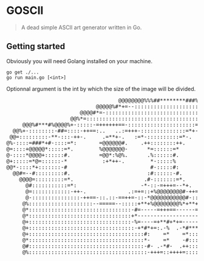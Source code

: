 # GOSCII
> A dead simple ASCII art generator written in Go.



## Getting started

Obviously you will need Golang installed on your machine.

```basch
go get ./...
go run main.go [<int>] 
```

Optionnal argument is the int by which the size of the image will be divided.





<pre>
                                   @@@@@@@@%%%##********###%%%@@@@@@@                               
                            @@@@@%#*+=--:::::::::::::::::::::::::--=+*%@@@@                         
                       @@@@#*=-::::::::::::::::::::::::::::::::::::::::::-+#%@@@                    
                    @@%*=:::::::::::::::::::::::::::::::::::::::--==--:::::::-=#@@ @@@%####%@@@     
     @@@%#***#%@@@@%+-:::::-=++++++==-:::::::::::::::::::::=+++==--:--==++=::::::+%%=::::::::-+%@@  
  @@%+-::::::::-##=::::-++==:..   ..:=+++-::::::::::::::=*+-.   .---.    .-++-:::::=*+::::::::::=@@ 
 @@=:::::::::-**-:::-++-.     .=**+-.   :=*-::::::::::=*-.    .+@@@@@#:     :*+::::::=##%#+::::::-%@
@%-::::=###*+#-::::=*:       =@@@@@@#.    .++::::::::++.      -@@@@@@@*       ++:::::::*@@@#::::::-@
@=::::+@@@@@*:::::=*.        %@@@@@@@-      *=::::::=*        :@@@=*@@=       .#-:::::::=@@*:::::::@
@-::::*@@@@+::::::#.         =@@*:%@%.      .%::::::#.         :*%*##-         -*::::::::=#:::::::=@
@+:::::=*@=::::::-*           :+*++-.        *-:::::%                          :#:::::::::+*:::::+@@
@@*-::::*+:::::::-#                          #-:::::#:                         =+::::::::::#=:-+%@  
  @@#=--#:::::::::#.                        :#::::::-#.                       :#-::::::::::-%@@@    
    @@@@=:::::::::=*.                      .#-:::::::=*.                     -#-::::::::::::#@      
      @#:::::::::::=*:                    -*-::-=+++=--*+.                .-*+::::::::::::::-@      
      @=::::::::::::-++-.             .:=+=::+%@@@@@@@@#-++=-:.      .:-=++=:::::::::::::::::#@     
      @-:::::::::::::::-++==-::.::-==++=-::-*@@@@@@@@@@@#-::-=++++++++=-:::::::::::::::::::::+@     
     @%::::::::::::::::::::--=====--:::::+**+%@@@@@@@@%*+**+-::::::::::::::::::::::::::::::::-@     
     @*::::::::::::::::::::::::::::::::-#=-----=+++==------=#=::::::::::::::::::::::::::::::::%@    
     @*::::::::::::::::::::::::::::::::+*--------------------#=:::::::::::::::::::::::::::::::#@    
     @+::::::::::::::::::::::::::::::::-%=----=+**#+*+=-----+#-:::::::::::::::::::::::::::::::+@    
     @+:::::::::::::::::::::::::::::::::-+*#*+=:.-%  .-*#***+:::::::::::::::::::::::::::::::::+@    
     @+::::::::::::::::::::::::::::::::::::#:    =*    =*:::::::::::::::::::::::::::::::::::::=@    
     @*::::::::::::::::::::::::::::::::::::*-    =*    -#:::::::::::::::::::::::::::::::::::::-@    
     @#::::::::::::::::::::::::::::::::::::-#- .-*#-  .++:::::::::::::::::::::::::::::::::::::-@    
     @%:::::::::::::::::::::::::::::::::::::-+++=::++++=::::::::::::::::::::::::::::::::::::::-@    
</pre>
